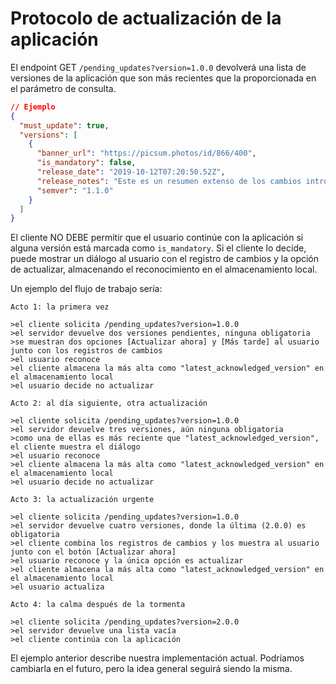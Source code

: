 # Protocolo de actualización de la aplicación

El endpoint GET `/pending_updates?version=1.0.0` devolverá una lista de versiones de la aplicación que son más recientes que la proporcionada en el parámetro de consulta.

```json
// Ejemplo
{
  "must_update": true,
  "versions": [
    {
      "banner_url": "https://picsum.photos/id/866/400",
      "is_mandatory": false,
      "release_date": "2019-10-12T07:20:50.52Z",
      "release_notes": "Este es un resumen extenso de los cambios introducidos en la nueva versión, que puede incluir saltos de línea.\n\n- Característica 1\n- Característica 2",
      "semver": "1.1.0"
    }
  ]
}
```
El cliente NO DEBE permitir que el usuario continúe con la aplicación si alguna versión está marcada como `is_mandatory`. Si el cliente lo decide, puede mostrar un diálogo al usuario con el registro de cambios y la opción de actualizar, almacenando el reconocimiento en el almacenamiento local.

Un ejemplo del flujo de trabajo sería:

~~~
Acto 1: la primera vez

>el cliente solicita /pending_updates?version=1.0.0
>el servidor devuelve dos versiones pendientes, ninguna obligatoria
>se muestran dos opciones [Actualizar ahora] y [Más tarde] al usuario junto con los registros de cambios
>el usuario reconoce
>el cliente almacena la más alta como "latest_acknowledged_version" en el almacenamiento local
>el usuario decide no actualizar

Acto 2: al día siguiente, otra actualización

>el cliente solicita /pending_updates?version=1.0.0
>el servidor devuelve tres versiones, aún ninguna obligatoria
>como una de ellas es más reciente que "latest_acknowledged_version", el cliente muestra el diálogo
>el usuario reconoce
>el cliente almacena la más alta como "latest_acknowledged_version" en el almacenamiento local
>el usuario decide no actualizar

Acto 3: la actualización urgente

>el cliente solicita /pending_updates?version=1.0.0
>el servidor devuelve cuatro versiones, donde la última (2.0.0) es obligatoria
>el cliente combina los registros de cambios y los muestra al usuario junto con el botón [Actualizar ahora]
>el usuario reconoce y la única opción es actualizar
>el cliente almacena la más alta como "latest_acknowledged_version" en el almacenamiento local
>el usuario actualiza

Acto 4: la calma después de la tormenta

>el cliente solicita /pending_updates?version=2.0.0
>el servidor devuelve una lista vacía
>el cliente continúa con la aplicación
~~~
El ejemplo anterior describe nuestra implementación actual.
Podríamos cambiarla en el futuro, pero la idea general seguirá siendo la misma.



